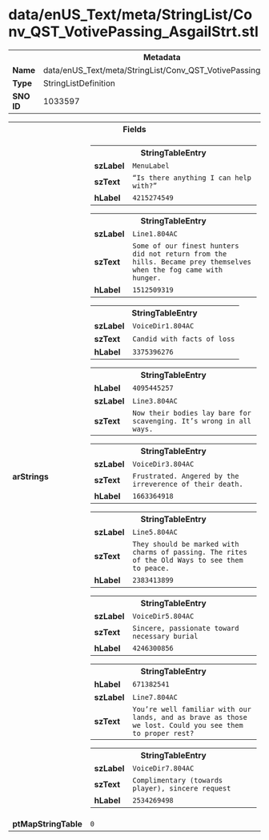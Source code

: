 <h1>data/enUS_Text/meta/StringList/Conv_QST_VotivePassing_AsgailStrt.stl</h1><table><tr><th colspan="100%">Metadata</th></tr><tr><td><b>Name</b></td><td>data/enUS_Text/meta/StringList/Conv_QST_VotivePassing_AsgailStrt.stl</td></tr><tr><td><b>Type</b></td><td>StringListDefinition</td></tr><tr><td><b>SNO ID</b></td><td>1033597</td></tr></table>

<table><tr><th colspan="100%">Fields</th></tr><tr><td><b>arStrings</b></td><td><table><tr><th colspan="100%">StringTableEntry</th></tr><tr><td><b>szLabel</b></td><td><code>MenuLabel</code></td></tr><tr><td><b>szText</b></td><td><code>“Is there anything I can help with?”</code></td></tr><tr><td><b>hLabel</b></td><td><code>4215274549</code></td></tr></table>


<table><tr><th colspan="100%">StringTableEntry</th></tr><tr><td><b>szLabel</b></td><td><code>Line1.804AC</code></td></tr><tr><td><b>szText</b></td><td><code>Some of our finest hunters did not return from the hills. Became prey themselves when the fog came with hunger.</code></td></tr><tr><td><b>hLabel</b></td><td><code>1512509319</code></td></tr></table>


<table><tr><th colspan="100%">StringTableEntry</th></tr><tr><td><b>szLabel</b></td><td><code>VoiceDir1.804AC</code></td></tr><tr><td><b>szText</b></td><td><code>Candid with facts of loss</code></td></tr><tr><td><b>hLabel</b></td><td><code>3375396276</code></td></tr></table>


<table><tr><th colspan="100%">StringTableEntry</th></tr><tr><td><b>hLabel</b></td><td><code>4095445257</code></td></tr><tr><td><b>szLabel</b></td><td><code>Line3.804AC</code></td></tr><tr><td><b>szText</b></td><td><code>Now their bodies lay bare for scavenging. It’s wrong in all ways.</code></td></tr></table>


<table><tr><th colspan="100%">StringTableEntry</th></tr><tr><td><b>szLabel</b></td><td><code>VoiceDir3.804AC</code></td></tr><tr><td><b>szText</b></td><td><code>Frustrated. Angered by the irreverence of their death.</code></td></tr><tr><td><b>hLabel</b></td><td><code>1663364918</code></td></tr></table>


<table><tr><th colspan="100%">StringTableEntry</th></tr><tr><td><b>szLabel</b></td><td><code>Line5.804AC</code></td></tr><tr><td><b>szText</b></td><td><code>They should be marked with charms of passing. The rites of the Old Ways to see them to peace.</code></td></tr><tr><td><b>hLabel</b></td><td><code>2383413899</code></td></tr></table>


<table><tr><th colspan="100%">StringTableEntry</th></tr><tr><td><b>szLabel</b></td><td><code>VoiceDir5.804AC</code></td></tr><tr><td><b>szText</b></td><td><code>Sincere, passionate toward necessary burial</code></td></tr><tr><td><b>hLabel</b></td><td><code>4246300856</code></td></tr></table>


<table><tr><th colspan="100%">StringTableEntry</th></tr><tr><td><b>hLabel</b></td><td><code>671382541</code></td></tr><tr><td><b>szLabel</b></td><td><code>Line7.804AC</code></td></tr><tr><td><b>szText</b></td><td><code>You’re well familiar with our lands, and as brave as those we lost. Could you see them to proper rest?</code></td></tr></table>


<table><tr><th colspan="100%">StringTableEntry</th></tr><tr><td><b>szLabel</b></td><td><code>VoiceDir7.804AC</code></td></tr><tr><td><b>szText</b></td><td><code>Complimentary (towards player), sincere request</code></td></tr><tr><td><b>hLabel</b></td><td><code>2534269498</code></td></tr></table>


</td></tr><tr><td><b>ptMapStringTable</b></td><td><code>0</code></td></tr></table>

